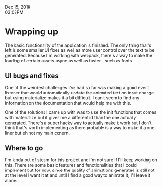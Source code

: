 Dec 15, 2018<br>
03:03PM

# Wrapping up

The basic functionality of the application is finished. The only thing that's left is some smaller UI fixes as well as more user control over the text to be generated. Because I'm working with webpack, there's a way to make the loading of certain assets async as well as faster - such as fonts. 

## UI bugs and fixes

One of the weirdest challenges I've had so far was making a good event listener that would automatically update the animated text on input change but using materialize makes it a bit difficult. I can't seem to find any information on the documentation that would help me with this. 

One of the solutions I came up with was to use the init functions that comes with materialize but it gives me a different id than the one actually generated. There's a super hacky way to actually make it work but I don't think that's worth implementing as there probably is a way to make it a one liner but eh not my main conern.

## Where to go

I'm kinda out of steam for this project and I'm not sure if I'll keep working on this. There are some basic features and functionalities that I could implement but for now, since the quality of animations generated is still not at the level I want it at and until I find a good way to animate it, I'll leave it alone.